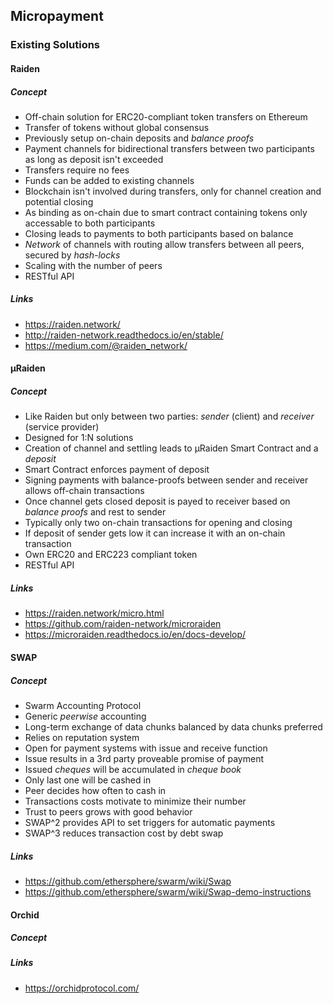 ## Micropayment

### Existing Solutions

#### Raiden

##### Concept

- Off-chain solution for ERC20-compliant token transfers on Ethereum
- Transfer of tokens without global consensus
- Previously setup on-chain deposits and *balance proofs*
- Payment channels for bidirectional transfers between two participants as long as deposit isn't exceeded
- Transfers require no fees
- Funds can be added to existing channels
- Blockchain isn't involved during transfers, only for channel creation and potential closing
- As binding as on-chain due to smart contract containing tokens only accessable to both participants
- Closing leads to payments to both participants based on balance
- *Network* of channels with routing allow transfers between all peers, secured by *hash-locks*
- Scaling with the number of peers
- RESTful API

##### Links

- https://raiden.network/
- http://raiden-network.readthedocs.io/en/stable/
- https://medium.com/@raiden_network/

#### µRaiden

##### Concept

- Like Raiden but only between two parties: *sender* (client) and *receiver* (service provider)
- Designed for 1:N solutions
- Creation of channel and settling leads to µRaiden Smart Contract and a *deposit*
- Smart Contract enforces payment of deposit
- Signing payments with balance-proofs between sender and receiver allows off-chain transactions
- Once channel gets closed deposit is payed to receiver based on *balance proofs* and rest to sender
- Typically only two on-chain transactions for opening and closing
- If deposit of sender gets low it can increase it with an on-chain transaction
- Own ERC20 and ERC223 compliant token
- RESTful API

##### Links

- https://raiden.network/micro.html
- https://github.com/raiden-network/microraiden
- https://microraiden.readthedocs.io/en/docs-develop/

#### SWAP

##### Concept

- Swarm Accounting Protocol
- Generic *peerwise* accounting
- Long-term exchange of data chunks balanced by data chunks preferred
- Relies on reputation system
- Open for payment systems with issue and receive function
- Issue results in a 3rd party proveable promise of payment
- Issued *cheques* will be accumulated in *cheque book*
- Only last one will be cashed in
- Peer decides how often to cash in
- Transactions costs motivate to minimize their number
- Trust to peers grows with good behavior
- SWAP^2 provides API to set triggers for automatic payments
- SWAP^3 reduces transaction cost by debt swap

##### Links

- https://github.com/ethersphere/swarm/wiki/Swap
- https://github.com/ethersphere/swarm/wiki/Swap-demo-instructions

#### Orchid

##### Concept

##### Links

- https://orchidprotocol.com/
